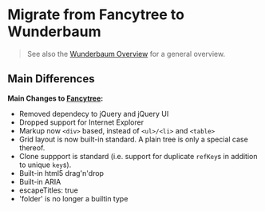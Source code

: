 # Migrate from Fancytree to Wunderbaum

> See also the [Wunderbaum Overview](tutorial.md) for a general overview.

## Main Differences
**Main Changes to [Fancytree](https://github.com/mar10/fancytree/):**

- Removed dependecy to jQuery and jQuery UI
- Dropped support for Internet Explorer
- Markup now `<div>` based, instead of `<ul>/<li>` and `<table>`
- Grid layout is now built-in standard. A plain tree is only a special case thereof.
- Clone suppport is standard (i.e. support for duplicate `refKey`s in addition
  to unique `key`s).
- Built-in html5 drag'n'drop
- Built-in ARIA
- escapeTitles: true
- 'folder' is no longer a builtin type

